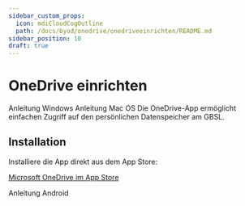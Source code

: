 ```yaml
---
sidebar_custom_props:
  icon: mdiCloudCogOutline
  path: /docs/byod/onedrive/onedriveeinrichten/README.md
sidebar_position: 10
draft: true
---
```


# OneDrive einrichten

<Tabs>
  <TabItem value="win" label="Windows">
    Anleitung Windows
  </TabItem>
  <TabItem value="osx" label="Mac OS">
    Anleitung Mac OS
  </TabItem>
  <TabItem value="ios" label="iOS">
Die OneDrive-App ermöglicht einfachen Zugriff auf den persönlichen Datenspeicher am GBSL.

## Installation

Installiere die App direkt aus dem App Store:

[Microsoft OneDrive im App Store](https://apps.apple.com/us/app/microsoft-onedrive/id477537958)



  </TabItem>
  <TabItem value="android" label="Android">
    Anleitung Android
  </TabItem>
</Tabs>
